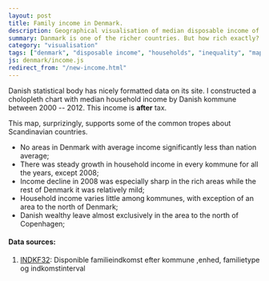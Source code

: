 ```yaml
---
layout: post
title: Family income in Denmark.
description: Geographical visualisation of median disposable income of households in Denmark in 2000 -- 2012.
summary: Danmark is one of the richer countries. But how rich exactly? What are rich and poor parts in Denmark? And last but not least&#58; did Denmark grow richer steadily during last 12 years?
category: "visualisation"
tags: ["denmark", "disposable income", "households", "inequality", "map", "income"]
js: denmark/income.js
redirect_from: "/new-income.html"
---
```

Danish statistical body has nicely formatted data on its site. I constructed a cholopleth chart with median household income by Danish kommune between 2000 -- 2012. This income is __after__ tax.

<div id="disposable-income"></div>

This map, surprizingly, supports some of the common tropes about Scandinavian countries. 

* No areas in Denmark with average income significantly less than nation average;
* There was steady growth in household income in every kommune for all the years, except 2008;
* Income decline in 2008 was especially sharp in the rich areas while the rest of Denmark it was relatively mild;
* Household income varies little among kommunes, with exception of an area to the north of Denmark;
* Danish wealthy leave almost exclusively in the area to the north of Copenhagen;

<div id="sources">
<h4>Data sources:</h4>
<ol>
    <li><a href="http://www.statistikbanken.dk/INDKF32">INDKF32</a>: Disponible familieindkomst efter kommune ,enhed, familietype og indkomstinterval</li>
</ol>
</div>
